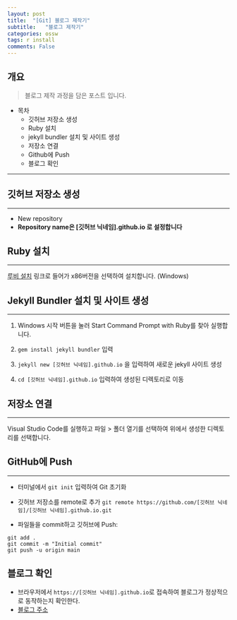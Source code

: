 ```yaml
---
layout: post
title:  "[Git] 블로그 제작기"
subtitle:   "블로그 제작기"
categories: ossw
tags: r install
comments: False
---
```


## 개요
> 블로그 제작 과정을 담은 포스트 입니다.
  
- 목차
	- 깃허브 저장소 생성
   - Ruby 설치
   - jekyll bundler 설치 및 사이트 생성
   - 저장소 연결
   - Github에 Push
   - 블로그 확인
  
---

## 깃허브 저장소 생성
---
- New repository
- __Repository name은 [깃허브 닉네임].github.io 로 설정합니다__

## Ruby 설치
---
[루비 설치](https://rubyinstaller.org/) 링크로 들어가 x86버전을 선택하여 설치합니다. (Windows)

## Jekyll Bundler 설치 및 사이트 생성 
---
1. Windows 시작 버튼을 눌러 Start Command Prompt with Ruby를 찾아 실행합니다.

2. ```gem install jekyll bundler``` 입력

3. ```jekyll new [깃허브 닉네임].github.io```  을 입력하여 새로운 jekyll 사이트 생성

4. ```cd [깃허브 닉네임].github.io``` 입력하여 생성된 디렉토리로 이동 




## 저장소 연결
---
Visual Studio Code를 실행하고 파일 > 폴더 열기를 선택하여 위에서 생성한 디렉토리를 선택합니다.

## GitHub에 Push
---
- 터미널에서 ```git init``` 입력하여 Git 초기화

- 깃허브 저장소를 remote로 추가
```git remote https://github.com/[깃허브 닉네임]/[깃허브 닉네임].github.io.git```

- 파일들을 commit하고 깃허브에 Push:

```
git add .
git commit -m "Initial commit"
git push -u origin main
```

## 블로그 확인
- 브라우저에서 ```https://[깃허브 닉네임].github.io```로 접속하여 블로그가 정상적으로 동작하는지 확인한다.
- [블로그 주소](https://dabin-Ryu.github.io)



